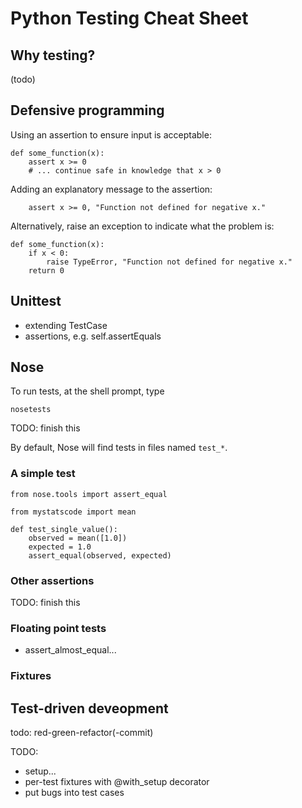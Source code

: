 Python Testing Cheat Sheet
==========================

Why testing?
------------

(todo)

Defensive programming
---------------------

Using an assertion to ensure input is acceptable:

    def some_function(x):
        assert x >= 0
        # ... continue safe in knowledge that x > 0

Adding an explanatory message to the assertion:

        assert x >= 0, "Function not defined for negative x."

Alternatively, raise an exception to indicate what the problem is:

    def some_function(x):
        if x < 0:
            raise TypeError, "Function not defined for negative x."
        return 0


Unittest
--------

* extending TestCase
* assertions, e.g. self.assertEquals


Nose
----

To run tests, at the shell prompt, type

    nosetests

TODO: finish this

By default, Nose will find tests in files named `test_*`.


### A simple test

    from nose.tools import assert_equal

    from mystatscode import mean

    def test_single_value():
        observed = mean([1.0])
        expected = 1.0
        assert_equal(observed, expected)

### Other assertions

TODO: finish this

### Floating point tests

* assert_almost_equal...

### Fixtures


Test-driven deveopment
----------------------

todo: red-green-refactor(-commit)


TODO:

* setup...
* per-test fixtures with @with_setup decorator
* put bugs into test cases


